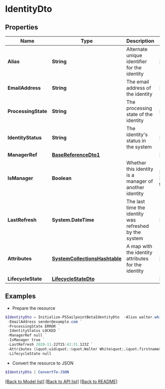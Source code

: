 # IdentityDto
## Properties

Name | Type | Description | Notes
------------ | ------------- | ------------- | -------------
**Alias** | **String** | Alternate unique identifier for the identity | [optional] 
**EmailAddress** | **String** | The email address of the identity | [optional] 
**ProcessingState** | **String** | The processing state of the identity | [optional] 
**IdentityStatus** | **String** | The identity&#39;s status in the system | [optional] 
**ManagerRef** | [**BaseReferenceDto1**](BaseReferenceDto1.md) |  | [optional] 
**IsManager** | **Boolean** | Whether this identity is a manager of another identity | [optional] [default to $false]
**LastRefresh** | **System.DateTime** | The last time the identity was refreshed by the system | [optional] 
**Attributes** | [**SystemCollectionsHashtable**](.md) | A map with the identity attributes for the identity | [optional] 
**LifecycleState** | [**LifecycleStateDto**](LifecycleStateDto.md) |  | [optional] 

## Examples

- Prepare the resource
```powershell
$IdentityDto = Initialize-PSSailpointBetaIdentityDto  -Alias walter.white `
 -EmailAddress sender@example.com `
 -ProcessingState ERROR `
 -IdentityStatus LOCKED `
 -ManagerRef null `
 -IsManager true `
 -LastRefresh 2020-11-22T15:42:31.123Z `
 -Attributes {&quot;uid&quot;:&quot;Walter White&quot;,&quot;firstname&quot;:&quot;walter&quot;,&quot;cloudStatus&quot;:&quot;UNREGISTERED&quot;,&quot;displayName&quot;:&quot;Walter White&quot;,&quot;identificationNumber&quot;:&quot;942&quot;,&quot;lastSyncDate&quot;:1470348809380,&quot;email&quot;:&quot;walter@gmail.com&quot;,&quot;lastname&quot;:&quot;white&quot;} `
 -LifecycleState null
```

- Convert the resource to JSON
```powershell
$IdentityDto | ConvertTo-JSON
```

[[Back to Model list]](../README.md#documentation-for-models) [[Back to API list]](../README.md#documentation-for-api-endpoints) [[Back to README]](../README.md)

